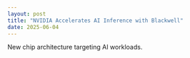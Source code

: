 ```yaml
---
layout: post
title: "NVIDIA Accelerates AI Inference with Blackwell"
date: 2025-06-04
---
```


New chip architecture targeting AI workloads.
